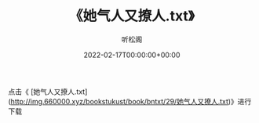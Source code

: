 ﻿---
title:  《她气人又撩人.txt》
date:   2022-02-17T00:00:00+00:00
author: 听松阁
layout: post
permalink: /她气人又撩人/
categories: 小说
tags: [小说]
---

点击《 [她气人又撩人.txt](<a href="http://img.660000.xyz/bookstukust/book/bntxt/29/" target=_blank>http://img.660000.xyz/bookstukust/book/bntxt/29/她气人又撩人.txt)》进行下载